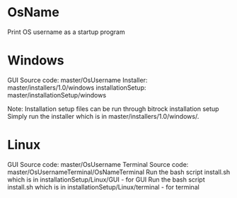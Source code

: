 # OsName
Print OS username as a startup program

# Windows
GUI Source code: master/OsUsername
Installer: master/installers/1.0/windows
installationSetup: master/installationSetup/windows

Note: Installation setup files can be run through bitrock installation setup
Simply run the installer which is in master/installers/1.0/windows/.

# Linux
GUI Source code: master/OsUsername
Terminal Source code: master/OsUsernameTerminal/OsNameTerminal
Run the bash script install.sh which is in installationSetup/Linux/GUI - for GUI
Run the bash script install.sh which is in installationSetup/Linux/terminal - for terminal
